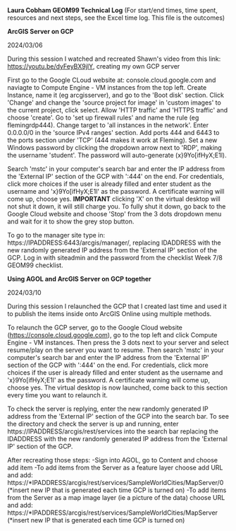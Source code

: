 **Laura Cobham GEOM99 Technical Log** (For start/end times, time spent, resources and next steps, see the Excel time log. This file is the outcomes)

**ArcGIS Server on GCP**

2024/03/06

During this session I watched and recreated Shawn's video from this link: https://youtu.be/dyFeyBX9jIY, creating my own GCP server

First go to the Google CLoud website at: console.cloud.google.com and naviagte to Compute Engine - VM instances from the top left.
Create Instance, name it (eg arcgisserver), and go to the 'Boot disk' section. Click 'Change' and change the 'source project for image' in 'custom images' to the current project, click select.
Allow 'HTTP traffic' and 'HTTPS traffic' and choose 'create'.
Go to 'set up firewall rules' and name the rule (eg flemingrdp444).
Change target to 'all instances in the network'.
Enter 0.0.0.0/0 in the 'source IPv4 ranges' section. Add ports 444 and 6443 to the ports section under 'TCP' (444 makes it work at Fleming).
Set a new Windows password by clicking the dropdown arrow next to 'RDP', making the username 'student'. The password will auto-generate (x}9Yo[ifHyX;E1l).

Search 'mstc' in your computer's search bar and enter the IP address from the 'External IP' section of the GCP with ':444' on the end.
For credentials, click more choices if the user is already filled and enter student as the username and 'x}9Yo[ifHyX;E1l' as the password.
A certificate warning will come up, choose yes.
**IMPORTANT** clicking 'X' on the virtual desktop will not shut it down, it will still charge you. To fully shut it down, go back to the Google Cloud website and choose 'Stop' from the 3 dots dropdown menu and wait for it to show the grey stop button.

To go to the manager site type in: https://IPADDRESS:6443/arcgis/manager/, replacing IDADDRESS with the new randomly generated IP address from the 'External IP' section of the GCP.
Log in with siteadmin and the password from the checklist Week 7/8 GEOM99 checklist.

**Using AGOL and ArcGIS Server on GCP together**

2024/03/10

During this session I relaunched the GCP that I created last time and used it to publish the items inside onto ArcGIS Online using multiple methods.

To relaunch the GCP server, go to the Google Cloud website (https://console.cloud.google.com), go to the top left and click Compute Engine - VM instances.
Then press the 3 dots next to your server and select resume/play on the server you want to resume.
Then search 'mstc' in your computer's search bar and enter the IP address from the 'External IP' section of the GCP with ':444' on the end.
For credentials, click more choices if the user is already filled and enter student as the username and 'x}9Yo[ifHyX;E1l' as the password.
A certificate warning will come up, choose yes.
The virtual desktop is now launched, come back to this section every time you want to relaunch it.

To check the server is replying, enter the new randomly generated IP address from the 'External IP' section of the GCP into the search bar. To see the directory and check the server is up and running, enter https://IPADDRESS/arcgis/rest/services into the search bar replacing the IDADDRESS with the new randomly generated IP address from the 'External IP' section of the GCP.

After recreating those steps:
-Sign into AGOL, go to Content and choose add item
-To add items from the Server as a feature layer choose add URL and add: https://*IPADDRESS/arcgis/rest/services/SampleWorldCities/MapServer/0 (*insert new IP that is generated each time GCP is turned on)
-To add items from the Server as a map image layer (ie a picture of the data) choose URL and add: https://*IPADDRESS/arcgis/rest/services/SampleWorldCities/MapServer (*insert new IP that is generated each time GCP is turned on)
